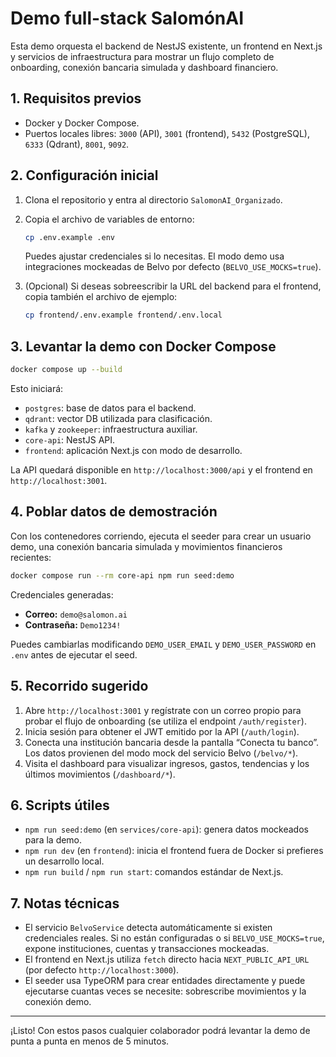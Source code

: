 # Demo full-stack SalomónAI

Esta demo orquesta el backend de NestJS existente, un frontend en Next.js y servicios de infraestructura para mostrar un flujo completo de onboarding, conexión bancaria simulada y dashboard financiero.

## 1. Requisitos previos

* Docker y Docker Compose.
* Puertos locales libres: `3000` (API), `3001` (frontend), `5432` (PostgreSQL), `6333` (Qdrant), `8001`, `9092`.

## 2. Configuración inicial

1. Clona el repositorio y entra al directorio `SalomonAI_Organizado`.
2. Copia el archivo de variables de entorno:

   ```bash
   cp .env.example .env
   ```

   Puedes ajustar credenciales si lo necesitas. El modo demo usa integraciones mockeadas de Belvo por defecto (`BELVO_USE_MOCKS=true`).

3. (Opcional) Si deseas sobreescribir la URL del backend para el frontend, copia también el archivo de ejemplo:

   ```bash
   cp frontend/.env.example frontend/.env.local
   ```

## 3. Levantar la demo con Docker Compose

```bash
docker compose up --build
```

Esto iniciará:

* `postgres`: base de datos para el backend.
* `qdrant`: vector DB utilizada para clasificación.
* `kafka` y `zookeeper`: infraestructura auxiliar.
* `core-api`: NestJS API.
* `frontend`: aplicación Next.js con modo de desarrollo.

La API quedará disponible en `http://localhost:3000/api` y el frontend en `http://localhost:3001`.

## 4. Poblar datos de demostración

Con los contenedores corriendo, ejecuta el seeder para crear un usuario demo, una conexión bancaria simulada y movimientos financieros recientes:

```bash
docker compose run --rm core-api npm run seed:demo
```

Credenciales generadas:

* **Correo:** `demo@salomon.ai`
* **Contraseña:** `Demo1234!`

Puedes cambiarlas modificando `DEMO_USER_EMAIL` y `DEMO_USER_PASSWORD` en `.env` antes de ejecutar el seed.

## 5. Recorrido sugerido

1. Abre `http://localhost:3001` y regístrate con un correo propio para probar el flujo de onboarding (se utiliza el endpoint `/auth/register`).
2. Inicia sesión para obtener el JWT emitido por la API (`/auth/login`).
3. Conecta una institución bancaria desde la pantalla “Conecta tu banco”. Los datos provienen del modo mock del servicio Belvo (`/belvo/*`).
4. Visita el dashboard para visualizar ingresos, gastos, tendencias y los últimos movimientos (`/dashboard/*`).

## 6. Scripts útiles

* `npm run seed:demo` (en `services/core-api`): genera datos mockeados para la demo.
* `npm run dev` (en `frontend`): inicia el frontend fuera de Docker si prefieres un desarrollo local.
* `npm run build` / `npm run start`: comandos estándar de Next.js.

## 7. Notas técnicas

* El servicio `BelvoService` detecta automáticamente si existen credenciales reales. Si no están configuradas o si `BELVO_USE_MOCKS=true`, expone instituciones, cuentas y transacciones mockeadas.
* El frontend en Next.js utiliza `fetch` directo hacia `NEXT_PUBLIC_API_URL` (por defecto `http://localhost:3000`).
* El seeder usa TypeORM para crear entidades directamente y puede ejecutarse cuantas veces se necesite: sobrescribe movimientos y la conexión demo.

---

¡Listo! Con estos pasos cualquier colaborador podrá levantar la demo de punta a punta en menos de 5 minutos.

